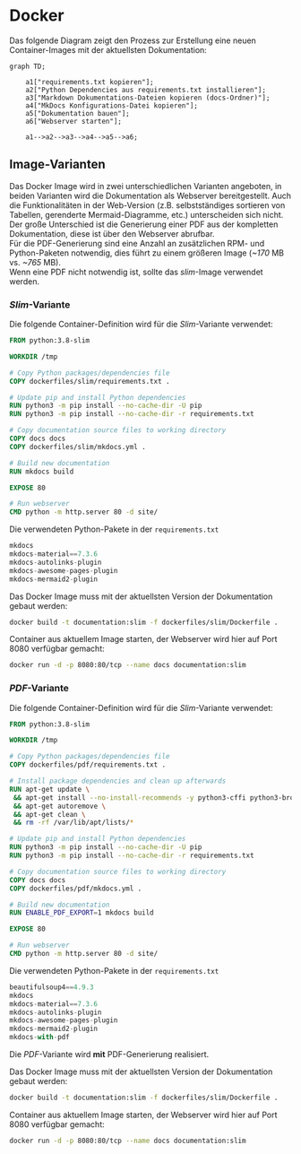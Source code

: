 # Docker

Das folgende Diagram zeigt den Prozess zur Erstellung eine neuen Container-Images mit der aktuellsten Dokumentation:

```mermaid
graph TD;

    a1["requirements.txt kopieren"];
    a2["Python Dependencies aus requirements.txt installieren"];
    a3["Markdown Dokumentations-Dateien kopieren (docs-Ordner)"];
    a4["MkDocs Konfigurations-Datei kopieren"];
    a5["Dokumentation bauen"];
    a6["Webserver starten"];

    a1-->a2-->a3-->a4-->a5-->a6;
```

## Image-Varianten

Das Docker Image wird in zwei unterschiedlichen Varianten angeboten, in beiden Varianten wird die Dokumentation als Webserver bereitgestellt. Auch die Funktionalitäten in der Web-Version (z.B. selbstständiges sortieren von Tabellen, gerenderte Mermaid-Diagramme, etc.) unterscheiden sich nicht. Der große Unterschied ist die Generierung einer PDF aus der kompletten Dokumentation, diese ist über den Webserver abrufbar.  
Für die PDF-Generierung sind eine Anzahl an zusätzlichen RPM- und Python-Paketen notwendig, dies führt zu einem größeren Image (*~170* MB vs. *~765* MB).  
Wenn eine PDF nicht notwendig ist, sollte das *slim*-Image verwendet werden.

### *Slim*-Variante

Die folgende Container-Definition wird für die *Slim*-Variante verwendet:

```dockerfile
FROM python:3.8-slim

WORKDIR /tmp

# Copy Python packages/dependencies file
COPY dockerfiles/slim/requirements.txt .

# Update pip and install Python dependencies
RUN python3 -m pip install --no-cache-dir -U pip
RUN python3 -m pip install --no-cache-dir -r requirements.txt

# Copy documentation source files to working directory
COPY docs docs
COPY dockerfiles/slim/mkdocs.yml .

# Build new documentation
RUN mkdocs build

EXPOSE 80

# Run webserver
CMD python -m http.server 80 -d site/
```

Die verwendeten Python-Pakete in der `requirements.txt`

```python
mkdocs
mkdocs-material==7.3.6
mkdocs-autolinks-plugin
mkdocs-awesome-pages-plugin
mkdocs-mermaid2-plugin
```

Das Docker Image muss mit der aktuellsten Version der Dokumentation gebaut werden:
```bash
docker build -t documentation:slim -f dockerfiles/slim/Dockerfile .
```

Container aus aktuellem Image starten, der Webserver wird hier auf Port 8080 verfügbar gemacht:
```bash
docker run -d -p 8080:80/tcp --name docs documentation:slim
```

### *PDF*-Variante

Die folgende Container-Definition wird für die *Slim*-Variante verwendet:

```dockerfile
FROM python:3.8-slim

WORKDIR /tmp

# Copy Python packages/dependencies file
COPY dockerfiles/pdf/requirements.txt .

# Install package dependencies and clean up afterwards
RUN apt-get update \
 && apt-get install --no-install-recommends -y python3-cffi python3-brotli libpango-1.0-0 libpangoft2-1.0-0 chromium\
 && apt-get autoremove \
 && apt-get clean \
 && rm -rf /var/lib/apt/lists/*

# Update pip and install Python dependencies
RUN python3 -m pip install --no-cache-dir -U pip
RUN python3 -m pip install --no-cache-dir -r requirements.txt

# Copy documentation source files to working directory
COPY docs docs
COPY dockerfiles/pdf/mkdocs.yml .

# Build new documentation
RUN ENABLE_PDF_EXPORT=1 mkdocs build

EXPOSE 80

# Run webserver
CMD python -m http.server 80 -d site/
```

Die verwendeten Python-Pakete in der `requirements.txt`

```python
beautifulsoup4==4.9.3
mkdocs
mkdocs-material==7.3.6
mkdocs-autolinks-plugin
mkdocs-awesome-pages-plugin
mkdocs-mermaid2-plugin
mkdocs-with-pdf
```

Die *PDF*-Variante wird **mit** PDF-Generierung realisiert.

Das Docker Image muss mit der aktuellsten Version der Dokumentation gebaut werden:
```bash
docker build -t documentation:slim -f dockerfiles/slim/Dockerfile .
```

Container aus aktuellem Image starten, der Webserver wird hier auf Port 8080 verfügbar gemacht:
```bash
docker run -d -p 8080:80/tcp --name docs documentation:slim
```

